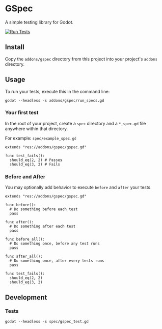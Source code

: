 # GSpec

A simple testing library for Godot.

[![Run Tests](https://github.com/brandoncorrea/gspec/actions/workflows/test.yml/badge.svg)](https://github.com/brandoncorrea/gspec/actions/workflows/test.yml)

## Install

Copy the `addons/gspec` directory from this project into your project's `addons` directory.

## Usage

To run your tests, execute this in the command line:

```console
godot --headless -s addons/gspec/run_specs.gd
```

### Your first test

In the root of your project, create a `spec` directory and a `*_spec.gd` file anywhere within that directory.

For example: `spec/example_spec.gd`

```gdscript
extends "res://addons/gspec/gspec.gd"

func test_fails():
  should_eq(2, 2) # Passes
  should_eq(3, 2) # Fails
```

### Before and After

You may optionally add behavior to execute `before` and `after` your tests.

```gdscript
extends "res://addons/gspec/gspec.gd"

func before():
  # Do something before each test
  pass

func after():
  # Do something after each test
  pass

func before_all():
  # Do something once, before any test runs
  pass

func after_all():
  # Do something once, after every tests runs
  pass

func test_fails():
  should_eq(2, 2)
  should_eq(3, 2)
```


## Development

### Tests

```console
godot --headless -s spec/gspec_test.gd
```
